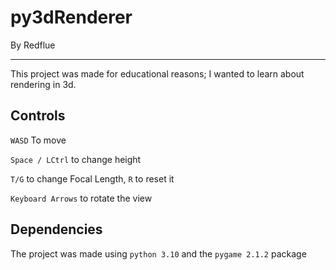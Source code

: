 # py3dRenderer
By Redflue

---
This project was made for educational reasons; I wanted to learn about rendering in 3d.

## Controls
```WASD``` To move

```Space / LCtrl``` to change height

```T/G``` to change Focal Length, ```R``` to reset it

```Keyboard Arrows``` to rotate the view

## Dependencies
The project was made using ```python 3.10``` and the ```pygame 2.1.2``` package
